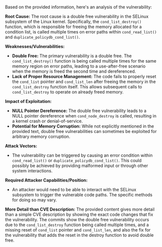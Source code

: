 Based on the provided information, here's an analysis of the vulnerability:

**Root Cause:**
The root cause is a double free vulnerability in the SELinux subsystem of the Linux kernel. Specifically, the `cond_list_destroy()` function, which is responsible for freeing the memory allocated for a condition list, is called multiple times on error paths within `cond_read_list()` and `duplicate_policydb_cond_list()`.

**Weaknesses/Vulnerabilities:**
- **Double Free:** The primary vulnerability is a double free. The `cond_list_destroy()` function is being called multiple times for the same memory region on error paths, leading to a use-after-free scenario when the memory is freed the second time and dereferenced.
- **Lack of Proper Resource Management:** The code fails to properly reset the `cond_list` pointer and `cond_list_len` after freeing the memory in the `cond_list_destroy` function itself. This allows subsequent calls to `cond_list_destroy` to operate on already freed memory.

**Impact of Exploitation:**
- **NULL Pointer Dereference:** The double free vulnerability leads to a NULL pointer dereference when `cond_node_destroy` is called, resulting in a kernel crash or denial-of-service.
- **Potential for Memory Corruption:** While not explicitly mentioned in the provided text, double free vulnerabilities can sometimes be exploited for arbitrary memory corruption.

**Attack Vectors:**
- The vulnerability can be triggered by causing an error condition within `cond_read_list()` or `duplicate_policydb_cond_list()`. This could possibly be achieved by providing malformed input or through other system interactions.

**Required Attacker Capabilities/Position:**
- An attacker would need to be able to interact with the SELinux subsystem to trigger the vulnerable code paths. The specific methods for doing so may vary.

**More Detail than CVE Description:**
The provided content gives more detail than a simple CVE description by showing the exact code changes that fix the vulnerability. The commits show the double free vulnerability occurs due to the `cond_list_destroy` function being called multiple times, and a missing reset of `cond_list` pointer and `cond_list_len`, and also the fix for the vulnerability that adds the reset in the destroy function to avoid double free.